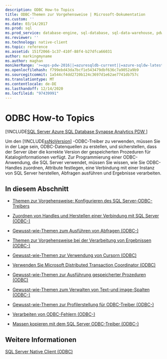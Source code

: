```yaml
---
description: ODBC How-to Topics
title: ODBC-Themen zur Vorgehensweise | Microsoft-Dokumentation
ms.custom: ''
ms.date: 03/14/2017
ms.prod: sql
ms.prod_service: database-engine, sql-database, sql-data-warehouse, pdw
ms.reviewer: ''
ms.technology: native-client
ms.topic: reference
ms.assetid: 151f2066-1c37-410f-88f4-b27dfca66031
author: markingmyname
ms.author: maghan
monikerRange: '>=aps-pdw-2016||=azuresqldb-current||=azure-sqldw-latest||>=sql-server-2016||>=sql-server-linux-2017||=azuresqldb-mi-current'
ms.openlocfilehash: f799ebd43da7bcf1e543479dbf636c7a9052a9b9
ms.sourcegitcommit: 1a544cf4dd2720b124c3697d1e62ae7741db757c
ms.translationtype: MT
ms.contentlocale: de-DE
ms.lasthandoff: 12/14/2020
ms.locfileid: "97439991"
---
```

# <a name="odbc-how-to-topics"></a>ODBC How-to Topics
[!INCLUDE[SQL Server Azure SQL Database Synapse Analytics PDW ](../../includes/applies-to-version/sql-asdb-asdbmi-asa-pdw.md)]

  Um den [!INCLUDE[ssNoVersion](../../includes/ssnoversion-md.md)] -ODBC-Treiber zu verwenden, müssen Sie in der Lage sein, ODBC-Datenquellen zu erstellen, und sicherstellen, dass der Server über die korrekte Version der gespeicherten Prozeduren für Kataloginformationen verfügt. Zur Programmierung einer ODBC-Anwendung, die SQL Server verwendet, müssen Sie wissen, wie Sie ODBC-Handles zuordnen, Attribute festlegen, eine Verbindung mit einer Instanz von SQL Server herstellen, Abfragen ausführen und Ergebnisse verarbeiten.  
  
## <a name="in-this-section"></a>In diesem Abschnitt  
  
-   [Themen zur Vorgehensweise: Konfigurieren des SQL Server-ODBC-Treibers](./configuring-the-sql-server-odbc-driver-add-a-data-source.md)  
  
-   [Zuordnen von Handles und Herstellen einer Verbindung mit SQL Server &#40;ODBC-&#41;](../../relational-databases/native-client-odbc-how-to/allocate-handles-and-connect-to-sql-server-odbc.md)  
  
-   [Gewusst-wie-Themen zum Ausführen von Abfragen &#40;ODBC-&#41;](../../relational-databases/native-client-odbc-how-to/execute-queries/executing-queries-how-to-topics-odbc.md)  
  
-   [Themen zur Vorgehensweise bei der Verarbeitung von Ergebnissen &#40;ODBC-&#41;](./processing-results-process-results.md)  
  
-   [Gewusst-wie-Themen zur Verwendung von Cursorn &#40;ODBC&#41;](../../relational-databases/native-client-odbc-how-to/cursors/using-cursors-how-to-topics-odbc.md)  
  
-   [Verwenden Sie Microsoft Distributed Transaction Coordinator &#40;ODBC&#41;](../../relational-databases/native-client-odbc-how-to/use-microsoft-distributed-transaction-coordinator-odbc.md)  
  
-   [Gewusst-wie-Themen zur Ausführung gespeicherter Prozeduren &#40;ODBC&#41;](./running-stored-procedures-call-stored-procedures.md)  
  
-   [Gewusst-wie-Themen zum Verwalten von Text-und image-Spalten &#40;ODBC-&#41;]()  
  
-   [Gewusst-wie-Themen zur Profilerstellung für ODBC-Treiber &#40;ODBC-&#41;](../../relational-databases/native-client-odbc-how-to/profiling-odbc-driver-performance-odbc.md)  
  
-   [Verarbeiten von ODBC-Fehlern &#40;ODBC-&#41;](../../relational-databases/native-client-odbc-how-to/process-odbc-errors-odbc.md)  
  
-   [Massen kopieren mit dem SQL Server ODBC-Treiber &#40;ODBC-&#41;](../../relational-databases/native-client-odbc-how-to/bulk-copy/bulk-copying-with-the-sql-server-odbc-driver-how-to-topics-odbc.md)  
  
## <a name="see-also"></a>Weitere Informationen  
 [SQL Server Native Client &#40;ODBC&#41;](../../relational-databases/native-client/odbc/sql-server-native-client-odbc.md)  
  
